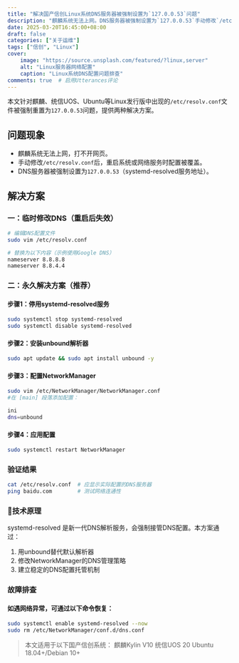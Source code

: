 ```yaml
---
title: "解决国产信创Linux系统DNS服务器被强制设置为`127.0.0.53`问题"
description: "麒麟系统无法上网。DNS服务器被强制设置为`127.0.0.53`手动修改`/etc/resolv.conf`后重启系统或网络服务时配置被覆盖。"
date: 2025-03-20T16:45:00+08:00
draft: false
categories: ["关于运维"]
tags: ["信创", "Linux"]
cover:
    image: "https://source.unsplash.com/featured/?linux,server"
    alt: "Linux服务器网络配置"
    caption: "Linux系统DNS配置问题排查"
comments: true  # 启用Utterances评论
---
```


本文针对麒麟、统信UOS、Ubuntu等Linux发行版中出现的`/etc/resolv.conf`文件被强制重置为`127.0.0.53`问题，提供两种解决方案。

## 问题现象
- 麒麟系统无法上网，打不开网页。
- 手动修改`/etc/resolv.conf`后，重启系统或网络服务时配置被覆盖。
- DNS服务器被强制设置为`127.0.0.53`（systemd-resolved服务地址）。

## 解决方案

### 一：临时修改DNS（重启后失效）
```bash
# 编辑DNS配置文件
sudo vim /etc/resolv.conf

# 替换为以下内容（示例使用Google DNS）
nameserver 8.8.8.8  
nameserver 8.8.4.4
```
### 二：永久解决方案（推荐）
#### 步骤1：停用systemd-resolved服务
```bash
sudo systemctl stop systemd-resolved
sudo systemctl disable systemd-resolved
```
#### 步骤2：安装unbound解析器
```bash
sudo apt update && sudo apt install unbound -y
```
#### 步骤3：配置NetworkManager
```bash
sudo vim /etc/NetworkManager/NetworkManager.conf
#在 [main] 段落添加配置：

ini
dns=unbound
```
#### 步骤4：应用配置
```bash
sudo systemctl restart NetworkManager
```
### 验证结果
```bash
cat /etc/resolv.conf  # 应显示实际配置的DNS服务器
ping baidu.com        # 测试网络连通性
```

### 📌技术原理
systemd-resolved 是新一代DNS解析服务，会强制接管DNS配置。本方案通过：

1.  用unbound替代默认解析器
2.  修改NetworkManager的DNS管理策略
3.  建立稳定的DNS配置托管机制

### 故障排查
#### 如遇网络异常，可通过以下命令恢复：
```bash
sudo systemctl enable systemd-resolved --now
sudo rm /etc/NetworkManager/conf.d/dns.conf
```

> 本文适用于以下国产信创系统：
> 麒麟Kylin V10
> 统信UOS 20
> Ubuntu 18.04+/Debian 10+

